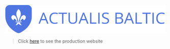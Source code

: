 [<img alt="Actualis Baltic" src="svg/logo.svg">](https://www.actualisbaltic.com/)

> Click [here](https://www.actualisbaltic.com/) to see the production website
